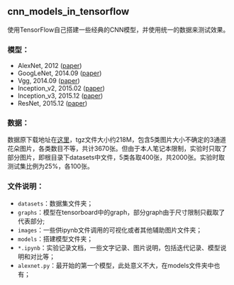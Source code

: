 ## cnn_models_in_tensorflow

使用TensorFlow自己搭建一些经典的CNN模型，并使用统一的数据来测试效果。

### 模型：
- AlexNet, 2012 ([paper](https://papers.nips.cc/paper/4824-imagenet-classification-with-deep-convolutional-neural-networks))
- GoogLeNet, 2014.09 ([paper](https://arxiv.org/abs/1409.4842))
- Vgg, 2014.09 ([paper](https://arxiv.org/abs/1409.1556))
- Inception_v2, 2015.02 ([paper](https://arxiv.org/abs/1502.03167))
- Inception_v3, 2015.12 ([paper](https://arxiv.org/abs/1512.00567))
- ResNet, 2015.12 ([paper](https://arxiv.org/abs/1512.03385))

### 数据：
数据原下载地址在[这里](http://download.tensorflow.org/example_images/flower_photos.tgz)，tgz文件大小约218M，包含5类图片大小不确定的3通道花朵图片，各类数目不等，共计3670张。但由于本人笔记本限制，实验时只取了部分图片，即根目录下datasets中文件，5类各取400张，共2000张。实验时取测试集比例为25%，各100张。

### 文件说明：
- `datasets`：数据集文件夹；
- `graphs`：模型在tensorboard中的graph，部分graph由于尺寸限制只截取了代表部分;
- `images`：一些供ipynb文件调用的可视化或者其他辅助图片文件夹；
- `models`：搭建模型文件夹；
- `*.ipynb`：实验记录文档，一些文字记录、图片说明，包括迭代记录、模型说明和对比等；
- `alexnet.py`：最开始的第一个模型，此处意义不大，在models文件夹中也有；
